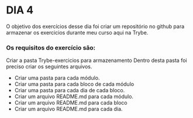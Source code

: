 # DIA 4

O objetivo dos exercícios desse dia foi criar um repositório no github para armazenar os exercicios durante meu curso aqui na Trybe.

### Os requisitos do exercício são:

 Criar a pasta Trybe-exercicios para armazenamento
 Dentro desta pasta foi preciso criar os seguintes arquivos.
 
  * Criar uma pasta para cada módulo.
  * Criar uma pasta para cada bloco de cada módulo
  * Criar uma pasta para cada dia de cada bloco.
  * Criar um arquivo README.md para cada módulo.
  * Criar um arquivo README.md para cada bloco
  * Criar um arquivo README.md para cada dia.